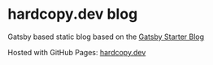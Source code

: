 # hardcopy.dev blog
Gatsby based static blog based on the [Gatsby Starter Blog](https://github.com/gatsbyjs/gatsby-starter-blog)

Hosted with GitHub Pages: [hardcopy.dev](https://hardcopy.dev)